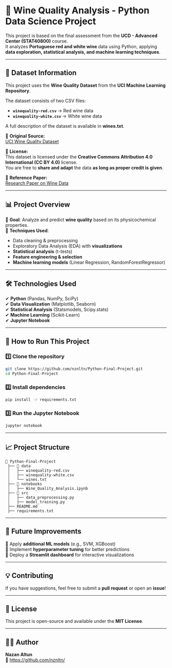# 🍷 Wine Quality Analysis - Python Data Science Project  

This project is based on the final assessment from the **UCD - Advanced Center (STAT40800)** course.  
It analyzes **Portuguese red and white wine** data using Python, applying **data exploration, statistical analysis, and machine learning techniques**.  

---

## 📂 Dataset Information  
This project uses the **Wine Quality Dataset** from the **UCI Machine Learning Repository**.  

The dataset consists of two CSV files:  
- **`winequality-red.csv`** → Red wine data  
- **`winequality-white.csv`** → White wine data  

A full description of the dataset is available in **wines.txt**.  

📌 **Original Source:**  
[UCI Wine Quality Dataset](https://archive.ics.uci.edu/dataset/186/wine+quality)  

📜 **License:**  
This dataset is licensed under the **Creative Commons Attribution 4.0 International (CC BY 4.0)** license.  
You are free to **share and adapt** the data **as long as proper credit is given**.  

📌 **Reference Paper:**  
[Research Paper on Wine Data](https://www.semanticscholar.org/paper/Modeling-wine-preferences-by-data-mining-from-Cortez-Cerdeira/bf15a0ccc14ac1deb5cea570c870389c16be019c)  

---


## 📊 Project Overview  
🔹 **Goal**: Analyze and predict **wine quality** based on its physicochemical properties.  
🔹 **Techniques Used**:  
   - Data cleaning & preprocessing  
   - Exploratory Data Analysis (EDA) with **visualizations**  
   - **Statistical analysis** (t-tests)  
   - **Feature engineering & selection**  
   - **Machine learning models** (Linear Regression, RandomForestRegressor)  

---

## 🛠️ Technologies Used  
✔ **Python** (Pandas, NumPy, SciPy)  
✔ **Data Visualization** (Matplotlib, Seaborn)  
✔ **Statistical Analysis** (Statsmodels, Scipy.stats)  
✔ **Machine Learning** (Scikit-Learn)  
✔ **Jupyter Notebook**  

---

## 🚀 How to Run This Project  

### 1️⃣ Clone the repository  
```bash
git clone https://github.com/nznltn/Python-Final-Project.git
cd Python-Final-Project
```

### 2️⃣ Install dependencies  
```bash
pip install -r requirements.txt
```

### 3️⃣ Run the Jupyter Notebook  
```bash
jupyter notebook
```

---

## 📈 Project Structure  
```
📂 Python-Final-Project  
 ├── 📁 data  
 │   ├── winequality-red.csv  
 │   ├── winequality-white.csv  
 │   └── wines.txt  
 ├── 📁 notebooks  
 │   ├── Wine_Quality_Analysis.ipynb  
 ├── 📁 src  
 │   ├── data_preprocessing.py  
 │   ├── model_training.py  
 ├── README.md  
 ├── requirements.txt  
```

---

## 📌 Future Improvements  
🔹 Apply **additional ML models** (e.g., SVM, XGBoost)  
🔹 Implement **hyperparameter tuning** for better predictions  
🔹 Deploy a **Streamlit dashboard** for interactive visualizations  

---

## 💡 Contributing  
If you have suggestions, feel free to submit a **pull request** or open an **issue**!  

---

## 📜 License  
This project is open-source and available under the **MIT License**.  

---

## 👩‍💻 Author  
**Nazan Altun**  
📌 https://github.com/nznltn/

